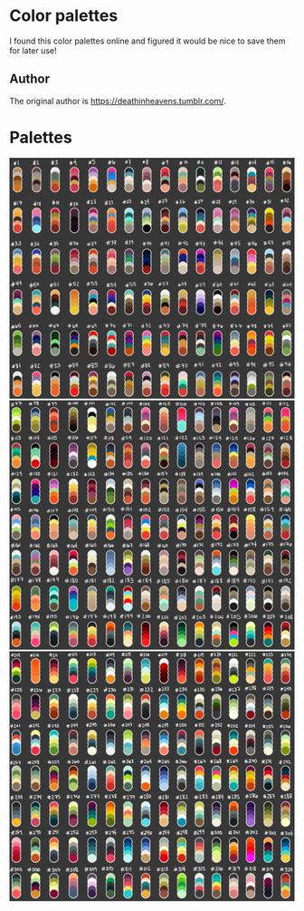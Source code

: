 # Color palettes

I found this color palettes online and figured it would be nice to save them for later use!

## Author

The original author is https://deathinheavens.tumblr.com/.

# Palettes

![Palette 1](1.png)
![Palette 2](2.png)
![Palette 3](3.png)